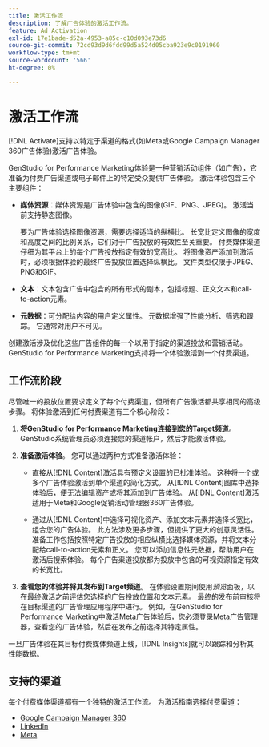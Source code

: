 ```yaml
---
title: 激活工作流
description: 了解广告体验的激活工作流。
feature: Ad Activation
exl-id: 17e1bade-d52a-4953-a85c-c10d093e73d6
source-git-commit: 72cd93d9d6fdd99d5a524d05cba923e9c0191960
workflow-type: tm+mt
source-wordcount: '566'
ht-degree: 0%

---
```


# 激活工作流

[!DNL Activate]支持以特定于渠道的格式(如Meta或Google Campaign Manager 360广告体验)激活广告体验。

GenStudio for Performance Marketing体验是一种营销活动组件（如广告），它准备为付费广告渠道或电子邮件上的特定受众提供广告体验。 激活体验包含三个主要组件：

* **媒体资源**：媒体资源是广告体验中包含的图像(GIF、PNG、JPEG)。 激活当前支持静态图像。

  要为广告体验选择图像资源，需要选择适当的纵横比。 长宽比定义图像的宽度和高度之间的比例关系，它们对于广告投放的有效性至关重要。 付费媒体渠道仔细为其平台上的每个广告投放指定有效的宽高比。 将图像资产添加到激活时，必须根据体验的最终广告投放位置选择纵横比。 文件类型仅限于JPEG、PNG和GIF。

* **文本**：文本包含广告中包含的所有形式的副本，包括标题、正文文本和call-to-action元素。

* **元数据**：可分配给内容的用户定义属性。 元数据增强了性能分析、筛选和跟踪。 它通常对用户不可见。

创建激活涉及优化这些广告组件的每一个以用于指定的渠道投放和营销活动。 GenStudio for Performance Marketing支持将一个体验激活到一个付费渠道。

## 工作流阶段

尽管唯一的投放位置要求定义了每个付费渠道，但所有广告激活都共享相同的高级步骤。 将体验激活到任何付费渠道有三个核心阶段：

1. **将GenStudio for Performance Marketing连接到您的Target频道**。 GenStudio系统管理员必须连接您的渠道帐户，然后才能激活体验。

1. **准备激活体验**。 您可以通过两种方式准备激活体验：

   * 直接从[!DNL Content]激活具有预定义设置的已批准体验。 这种将一个或多个广告体验激活到单个渠道的简化方式。 从[!DNL Content]图库中选择体验后，便无法编辑资产或将其添加到广告体验。 从[!DNL Content]激活适用于Meta和Google促销活动管理器360广告体验。

   * 通过从[!DNL Content]中选择可视化资产、添加文本元素并选择长宽比，组合您的广告体验。 此方法涉及更多步骤，但提供了更大的创意灵活性。 准备工作包括按照特定广告投放的相应纵横比选择媒体资源，并将文本分配给call-to-action元素和正文。 您可以添加信息性元数据，帮助用户在激活后搜索体验。 每个广告渠道投放都为投放中包含的可视资源指定有效的长宽比。

1. **查看您的体验并将其发布到Target频道**。 在体验设置期间使用&#x200B;_预览_&#x200B;面板，以在最终激活之前评估您选择的广告投放位置和文本元素。 最终的发布前审核将在目标渠道的广告管理应用程序中进行。 例如，在GenStudio for Performance Marketing中激活Meta广告体验后，您必须登录Meta广告管理器，查看您的广告体验，然后在发布之前选择其特定属性。

一旦广告体验在其目标付费媒体频道上线，[!DNL Insights]就可以跟踪和分析其性能数据。

## 支持的渠道

每个付费媒体渠道都有一个独特的激活工作流。 为激活指南选择付费渠道：

* [Google Campaign Manager 360](activate-cm360-ad.md)
* [LinkedIn](activate-linkedin-ad.md)
* [Meta](activate-meta-ad.md)
